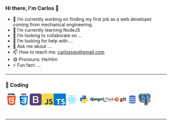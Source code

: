 ### Hi there, I'm Carlos 👋

- 🔭 I’m currently working on finding my first job as a web developer coming from mechanical engineering.
- 🌱 I’m currently learning NodeJS
- 👯 I’m looking to collaborate on ...
- 🤔 I’m looking for help with ...
- 💬 Ask me about ...
- 📫 How to reach me: [carlossgv@gmail.com][email]
- 😄 Pronouns: He/Him
- ⚡ Fun fact: ...

---

### :rocket: Coding

<img alt="html" align="left" width="7.5%" src=https://raw.githubusercontent.com/github/explore/80688e429a7d4ef2fca1e82350fe8e3517d3494d/topics/html/html.png />

<img alt="css" align="left" width="7.5%" src=https://raw.githubusercontent.com/github/explore/80688e429a7d4ef2fca1e82350fe8e3517d3494d/topics/css/css.png />

<img alt="bootstrap" align="left" width="7.5%" src=https://raw.githubusercontent.com/github/explore/80688e429a7d4ef2fca1e82350fe8e3517d3494d/topics/bootstrap/bootstrap.png />

<img alt="javascript" align="left" width="7.5%" src=https://raw.githubusercontent.com/github/explore/80688e429a7d4ef2fca1e82350fe8e3517d3494d/topics/javascript/javascript.png />

<img alt="typescript" align="left" width="7.5%" src=https://raw.githubusercontent.com/github/explore/80688e429a7d4ef2fca1e82350fe8e3517d3494d/topics/typescript/typescript.png />

<img alt="react" align="left" width="7.5%" src=https://raw.githubusercontent.com/github/explore/80688e429a7d4ef2fca1e82350fe8e3517d3494d/topics/react/react.png />

<img alt="python" align="left" width="7.5%" src=https://raw.githubusercontent.com/github/explore/80688e429a7d4ef2fca1e82350fe8e3517d3494d/topics/python/python.png />

<img alt="django" align="left" width="7.5%" src=https://raw.githubusercontent.com/github/explore/80688e429a7d4ef2fca1e82350fe8e3517d3494d/topics/django/django.png />

<img alt="flask" align="left" width="7.5%" src=https://raw.githubusercontent.com/github/explore/80688e429a7d4ef2fca1e82350fe8e3517d3494d/topics/flask/flask.png />

<img alt="git" align="left" width="7.5%" src=https://raw.githubusercontent.com/github/explore/80688e429a7d4ef2fca1e82350fe8e3517d3494d/topics/git/git.png />

<img alt="sql" align="left" width="7.5%" src=https://raw.githubusercontent.com/github/explore/80688e429a7d4ef2fca1e82350fe8e3517d3494d/topics/sql/sql.png />

<img alt="postgresql" align="left" width="7.5%" src=https://raw.githubusercontent.com/github/explore/80688e429a7d4ef2fca1e82350fe8e3517d3494d/topics/postgresql/postgresql.png />

## <br></br>

---

[email]: mailto:carlossgv@gmail.com
